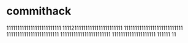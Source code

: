 # commithack
1111111111111111111111111
111121111111111111111111111
111111111111111111111111111
111111111111111111111111
11111111111111111111111
11111111111111111111
111111
11
